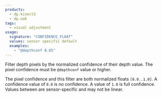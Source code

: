 ```yaml
---
products:
  - dp.kinect3
  - dp.oak
tags:
  - visual adjustment
usage:
  signature: "CONFIDENCE_FLOAT"
  values: sensor specific default
  examples:
    - "@depthconf 0.65"
---
```


Filter depth pixels by the normalized confidence of their depth value.
The pixel confidence must be `@depthconf` value or higher.

The pixel confidence and this filter are both normalized floats `[0.0..1.0]`.
A confidence value of `0.0` is no confidence. A value of `1.0` is full confidence.
Values between are sensor-specific and may not be linear.
